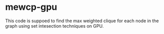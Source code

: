 # mewcp-gpu
This code is suppoed to find the max weighted clique for each node in the graph using set intesection techniques on GPU.
